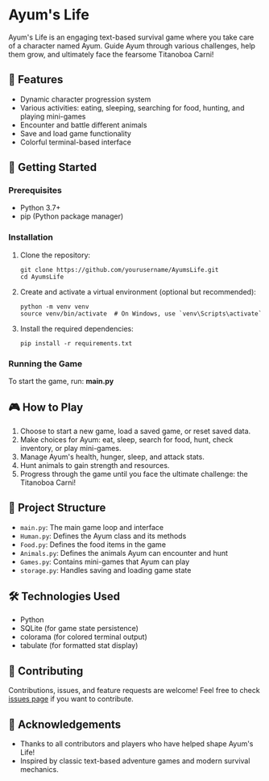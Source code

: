 # Ayum's Life

Ayum's Life is an engaging text-based survival game where you take care of a character named Ayum. Guide Ayum through various challenges, help them grow, and ultimately face the fearsome Titanoboa Carni!

## 🌟 Features

- Dynamic character progression system
- Various activities: eating, sleeping, searching for food, hunting, and playing mini-games
- Encounter and battle different animals
- Save and load game functionality
- Colorful terminal-based interface

## 🚀 Getting Started

### Prerequisites

- Python 3.7+
- pip (Python package manager)

### Installation

1. Clone the repository:
   ```
   git clone https://github.com/yourusername/AyumsLife.git
   cd AyumsLife
   ```

2. Create and activate a virtual environment (optional but recommended):
   ```
   python -m venv venv
   source venv/bin/activate  # On Windows, use `venv\Scripts\activate`
   ```

3. Install the required dependencies:
   ```
   pip install -r requirements.txt
   ```

### Running the Game

To start the game, run:
**main.py**

## 🎮 How to Play

1. Choose to start a new game, load a saved game, or reset saved data.
2. Make choices for Ayum: eat, sleep, search for food, hunt, check inventory, or play mini-games.
3. Manage Ayum's health, hunger, sleep, and attack stats.
4. Hunt animals to gain strength and resources.
5. Progress through the game until you face the ultimate challenge: the Titanoboa Carni!

## 📁 Project Structure

- `main.py`: The main game loop and interface
- `Human.py`: Defines the Ayum class and its methods
- `Food.py`: Defines the food items in the game
- `Animals.py`: Defines the animals Ayum can encounter and hunt
- `Games.py`: Contains mini-games that Ayum can play
- `storage.py`: Handles saving and loading game state

## 🛠️ Technologies Used

- Python
- SQLite (for game state persistence)
- colorama (for colored terminal output)
- tabulate (for formatted stat display)

## 🤝 Contributing

Contributions, issues, and feature requests are welcome! Feel free to check [issues page](https://github.com/YOUmanGG/AyumsLife/issues) if you want to contribute.

## 🙏 Acknowledgements

- Thanks to all contributors and players who have helped shape Ayum's Life!
- Inspired by classic text-based adventure games and modern survival mechanics. 
